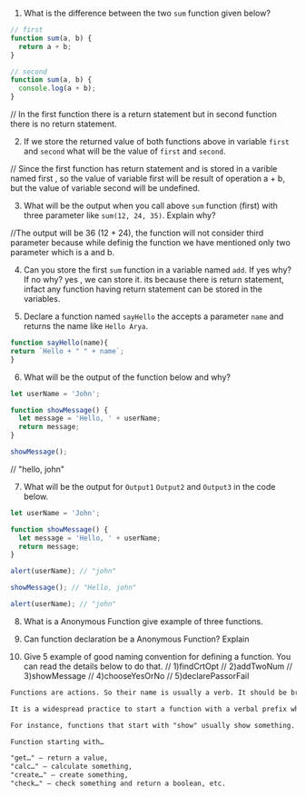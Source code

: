 1. What is the difference between the two `sum` function given below?

```js
// first
function sum(a, b) {
  return a + b;
}

// second
function sum(a, b) {
  console.log(a + b);
}
```
// In the first function there is a return statement but in second function there is no return statement.

2. If we store the returned value of both functions above in variable `first` and `second` what will be the value of `first` and `second`.

// Since the first function has return statement and is stored in a varible named first , so the value of variable first will be result of operation a + b, but the value of variable second will be undefined.

3. What will be the output when you call above `sum` function (first) with three parameter like `sum(12, 24, 35)`. Explain why?

//The output will be 36 (12 + 24), the function will not consider third parameter because while definig the function we have mentioned only two parameter which is a and b.


4. Can you store the first `sum` function in a variable named `add`. If yes why? If no why?
yes , we can store it. its because there is return statement, infact any function having return statement can be stored in the variables.

5. Declare a function named `sayHello` the accepts a parameter `name` and returns the name like `Hello Arya`.
```js
function sayHello(name){
return `Hello + " " + name`;
}
```
6. What will be the output of the function below and why?

```js
let userName = 'John';

function showMessage() {
  let message = 'Hello, ' + userName;
  return message;
}

showMessage();
```
// "hello, john"

7. What will be the output for `Output1` `Output2` and `Output3` in the code below.

```js
let userName = 'John';

function showMessage() {
  let message = 'Hello, ' + userName;
  return message;
}

alert(userName); // "john"

showMessage(); // "Hello, john"

alert(userName); // "john"
```

8. What is a Anonymous Function give example of three functions.

9. Can function declaration be a Anonymous Function? Explain

10. Give 5 example of good naming convention for defining a function. You can read the details below to do that.
// 1)findCrtOpt
// 2)addTwoNum 
// 3)showMessage
// 4)chooseYesOrNo 
// 5)declarePassorFail

```md
Functions are actions. So their name is usually a verb. It should be brief, as accurate as possible and describe what the function does, so that someone reading the code gets an indication of what the function does.

It is a widespread practice to start a function with a verbal prefix which vaguely describes the action. There must be an agreement within the team on the meaning of the prefixes.

For instance, functions that start with "show" usually show something.

Function starting with…

"get…" – return a value,
"calc…" – calculate something,
"create…" – create something,
"check…" – check something and return a boolean, etc.
```
